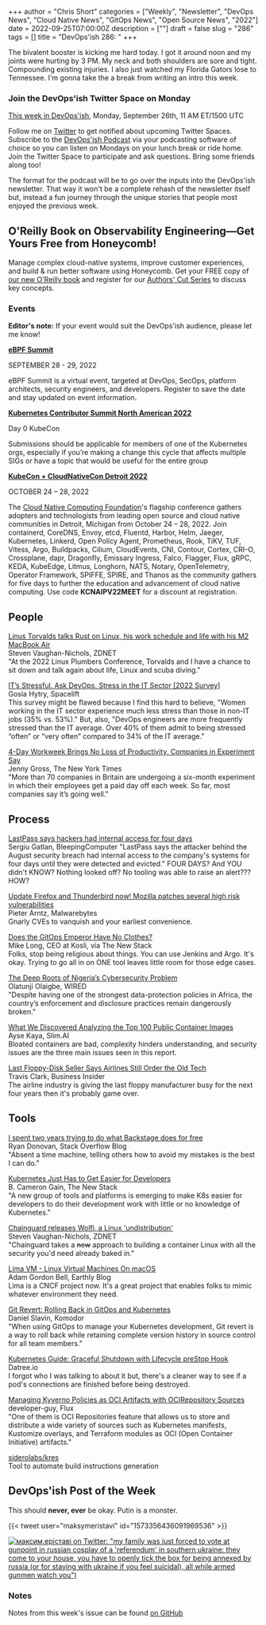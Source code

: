 +++
author = "Chris Short"
categories = ["Weekly", "Newsletter", "DevOps News", "Cloud Native News", "GitOps News", "Open Source News", "2022"]
date = 2022-09-25T07:00:00Z
description = [""]
draft = false
slug = "286"
tags = []
title = "DevOps'ish 286: "
+++

The bivalent booster is kicking me hard today. I got it around noon and my joints were hurting by 3 PM. My neck and both shoulders are sore and tight. Compounding existing injuries. I also just watched my Florida Gators lose to Tennessee. I'm gonna take the a break from writing an intro this week.

### Join the DevOps'ish Twitter Space on Monday

[This week in DevOps'ish](https://twitter.com/i/spaces/1lPKqBNQvrQGb), Monday, September 26th, 11 AM ET/1500 UTC

Follow me on [Twitter](https://twitter.com/ChrisShort) to get notified about upcoming Twitter Spaces. Subscribe to the [DevOps'ish Podcast](https://anchor.fm/devopsish) via your podcasting software of choice so you can listen on Mondays on your lunch break or ride home. Join the Twitter Space to participate and ask questions. Bring some friends along too!

The format for the podcast will be to go over the inputs into the DevOps'ish newsletter. That way it won't be a complete rehash of the newsletter itself but, instead a fun journey through the unique stories that people most enjoyed the previous week.

## O'Reilly Book on Observability Engineering—Get Yours Free from Honeycomb!

Manage complex cloud-native systems, improve customer experiences, and build & run better software using Honeycomb. Get your FREE copy of [our new O'Reilly book](https://info.honeycomb.io/observability-engineering-oreilly-book-2022?utm_source=devopsish&utm_medium=newsletter&utm_campaign=oreilly_book_observability_engineering_2022&utm_id=oreillybook2022&utm_content=2113) and register for our [Authors' Cut Series](https://www.honeycomb.io/oreilly-observability-engineering/?utm_source=devopsish&utm_medium=newsletter&utm_campaign=oreilly_authors_cut_series_2022&utm_id=oreillyauthorscut&utm_content=2112) to discuss key concepts.

### Events

**Editor's note:** If your event would suit the DevOps'ish audience, please let me know!

[**eBPF Summit**](https://ebpf.io/summit-2022/?utm_source=devopsish)

SEPTEMBER 28 - 29, 2022

eBPF Summit is a virtual event, targeted at DevOps, SecOps, platform architects, security engineers, and developers. Register to save the date and stay updated on event information.

[**Kubernetes Contributor Summit North American 2022**](https://www.kubernetes.dev/events/2022/kcsna/cfp/)

Day 0 KubeCon

Submissions should be applicable for members of one of the Kubernetes orgs, especially if you’re making a change this cycle that affects multiple SIGs or have a topic that would be useful for the entire group

[**KubeCon + CloudNativeCon Detroit 2022**](https://events.linuxfoundation.org/kubecon-cloudnativecon-north-america/?utm_source=devopsish)  

OCTOBER 24 – 28, 2022

The [Cloud Native Computing Foundation](http://cncf.io/)'s flagship conference gathers adopters and technologists from leading open source and cloud native communities in Detroit, Michigan from October 24 – 28, 2022. Join containerd, CoreDNS, Envoy, etcd, Fluentd, Harbor, Helm, Jaeger, Kubernetes, Linkerd, Open Policy Agent, Prometheus, Rook, TiKV, TUF, Vitess, Argo, Buildpacks, Cilium, CloudEvents, CNI, Contour, Cortex, CRI-O, Crossplane, dapr, Dragonfly, Emissary Ingress, Falco, Flagger, Flux, gRPC, KEDA, KubeEdge, Litmus, Longhorn, NATS, Notary, OpenTelemetry, Operator Framework, SPIFFE, SPIRE, and Thanos as the community gathers for five days to further the education and advancement of cloud native computing. Use code **KCNAIPV22MEET** for a discount at registration.

## People

[Linus Torvalds talks Rust on Linux, his work schedule and life with his M2 MacBook Air](https://www.zdnet.com/article/linus-torvalds-talks-rust-on-linux-his-work-schedule-and-life-with-his-m2-macbook-air/)  
Steven Vaughan-Nichols, ZDNET  
"At the 2022 Linux Plumbers Conference, Torvalds and I have a chance to sit down and talk again about life, Linux and scuba diving."

[IT’s Stressful. Ask DevOps. Stress in the IT Sector [2022 Survey]](https://spacelift.io/blog/are-it-jobs-stressful)  
Gosia Hytry, Spacelift  
This survey might be flawed because I find this hard to believe, "Women working in the IT sector experience much less stress than those in non-IT jobs (35% vs. 53%)." But, also, "DevOps engineers are more frequently stressed than the IT average. Over 40% of them admit to being stressed “often” or “very often” compared to 34% of the IT average."

[4-Day Workweek Brings No Loss of Productivity, Companies in Experiment Say](https://www.nytimes.com/2022/09/22/business/four-day-work-week-uk.html)  
Jenny Gross, The New York Times  
"More than 70 companies in Britain are undergoing a six-month experiment in which their employees get a paid day off each week. So far, most companies say it’s going well."

## Process

[LastPass says hackers had internal access for four days](https://www.bleepingcomputer.com/news/security/lastpass-says-hackers-had-internal-access-for-four-days/)  
Sergiu Gatlan, BleepingComputer
"LastPass says the attacker behind the August security breach had internal access to the company's systems for four days until they were detected and evicted." FOUR DAYS? And YOU didn't KNOW? Nothing looked off? No tooling was able to raise an alert??? HOW?

[Update Firefox and Thunderbird now! Mozilla patches several high risk vulnerabilities](https://www.malwarebytes.com/blog/news/2022/09/update-firefox-and-thunderbird-now-mozilla-patches-several-high-risk-vulnerabilities)  
Pieter Arntz, Malwarebytes  
Gnarly CVEs to vanquish and your earliest convenience.

[Does the GitOps Emperor Have No Clothes?](https://thenewstack.io/does-the-gitops-emperor-have-no-clothes/)  
Mike Long, CEO at Kosli, via The New Stack  
Folks, stop being religious about things. You can use Jenkins and Argo. It's okay. Trying to go all in on ONE tool leaves little room for those edge cases.

[The Deep Roots of Nigeria’s Cybersecurity Problem](https://www.wired.com/story/nigeria-cybersecurity-issues/)  
Olatunji Olaigbe, WIRED  
"Despite having one of the strongest data-protection policies in Africa, the country’s enforcement and disclosure practices remain dangerously broken."

[What We Discovered Analyzing the Top 100 Public Container Images](https://www.slim.ai/blog/container-report-2021.html)  
Ayse Kaya, Slim.AI  
Bloated containers are bad, complexity hinders understanding, and security issues are the three main issues seen in this report.

[Last Floppy-Disk Seller Says Airlines Still Order the Old Tech](https://www.businessinsider.com/last-floppy-disk-seller-airlines-still-order-storage-2022-9)  
Travis Clark, Business Insider  
The airline industry is giving the last floppy manufacturer busy for the next four years then it's probably game over.

## Tools

[I spent two years trying to do what Backstage does for free](https://stackoverflow.blog/2022/09/19/i-spent-two-years-trying-to-do-what-backstage-does-for-free/)  
Ryan Donovan, Stack Overflow Blog  
"Absent a time machine, telling others how to avoid my mistakes is the best I can do."

[Kubernetes Just Has to Get Easier for Developers](https://thenewstack.io/kubernetes-just-has-to-get-easier-for-developers/)  
B. Cameron Gain, The New Stack  
"A new group of tools and platforms is emerging to make K8s easier for developers to do their development work with little or no knowledge of Kubernetes."

[Chainguard releases Wolfi, a Linux 'undistribution'](https://www.zdnet.com/article/chainguard-releases-wolfi-a-linux-undistribution/)  
Steven Vaughan-Nichols, ZDNET  
"Chainguard takes a ~~new~~ approach to building a container Linux with all the security you'd need already baked in."

[Lima VM - Linux Virtual Machines On macOS](https://earthly.dev/blog/lima/)  
Adam Gordon Bell, Earthly Blog  
Lima is a CNCF project now. It's a great project that enables folks to mimic whatever environment they need.

[Git Revert: Rolling Back in GitOps and Kubernetes](https://komodor.com/learn/git-revert-rolling-back-in-gitops-and-kubernetes/)  
Daniel Slavin, Komodor  
"When using GitOps to manage your Kubernetes development, Git revert is a way to roll back while retaining complete version history in source control for all team members."

[Kubernetes Guide: Graceful Shutdown with Lifecycle preStop Hook](https://www.datree.io/resources/kubernetes-guide-graceful-shutdown-with-lifecycle-prestop-hook)  
Datree.io  
I forgot who I was talking to about it but, there's a cleaner way to see if a pod's connections are finished before being destroyed.

[Managing Kyverno Policies as OCI Artifacts with OCIRepository Sources](https://fluxcd.io/blog/2022/08/manage-kyverno-policies-as-ocirepositories/)  
developer-guy, Flux  
"One of them is OCI Repositories feature that allows us to store and distribute a wide variety of sources such as Kubernetes manifests, Kustomize overlays, and Terraform modules as OCI (Open Container Initiative) artifacts."

[siderolabs/kres](https://github.com/siderolabs/kres)  
Tool to automate build instructions generation

## DevOps'ish Post of the Week

This should **never, ever** be okay. Putin is a monster.

{{< tweet user="maksymeristavi" id="1573356436091969536" >}}

[![максим.еріставі on Twitter: "my family was just forced to vote at gunpoint in russian cosplay of a 'referendum' in southern ukraine: they come to your house, you have to openly tick the box for being annexed by russia (or for staying with ukraine if you feel suicidal), all while armed gunmen watch you")](https://shortcdn.com/devopsish/286-devopsish-post-of-the-week.webp)](https://twitter.com/maksymeristavi/status/1573356436091969536?utm_source=devopsish)

### Notes

Notes from this week's issue can be found [on GitHub](https://github.com/chris-short/devopsish.com/blob/main/content/post/286/notes.md?utm_source=devopsish)
